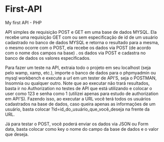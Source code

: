 # First-API
My first API - PHP

API simples de requisição POST e GET em uma base de dados MYSQL. Ela recebe uma requisição GET com ou sem especificação de id de um usuário cadastrado no banco de dados MYSQL e retorna o resultado para a mesma, o mesmo ocorre com o POST, ela recebe os dados via POST (de acordo com o nome dos campos na base) . os dados via POST e cadastra no banco de dados os valores especificados.

Para fazer um teste na API, extraia todo o projeto em seu localhost (seja pelo wamp, xamp, etc.), importe o banco de dados para o phpmyadmin ou mysql workbench e execute a url em um tester de API'S, seja o POSTMAN, Insomnia ou qualquer outro. Note que ao executar não trará resultados, basta ir no Authorization no testes de API que está utilizando e colocar o user como 123 e senha como 1 (utilizei apenas para estudo de authorization em API'S). Fazendo isso, ao executar a URL você terá todos os usuários cadastrados na base de dados, caso queira apenas as informações de um usuário, basta colocar ?id=id_do_usuário_que_você_deseja na frente da URL.

Já para testar o POST, você poderá enviar os dados via JSON ou Form data, basta colocar como key o nome do campo da base de dados e o valor que deseja.
